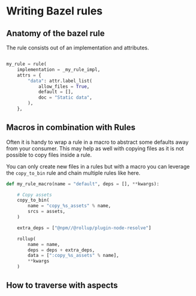 # Writing Bazel rules
 
## Anatomy of the bazel rule

The rule consists out of an implementation and attributes.

```python

my_rule = rule(
    implementation = _my_rule_impl,
    attrs = {
        "data": attr.label_list(
            allow_files = True,
            default = [],
            doc = "Static data",
        ),
    },
```

## Macros in combination with Rules

Often it is handy to wrap a rule in a macro to abstract some defaults away from your consumer.
This may help as well with copying files as it is not possible to copy files inside a rule.

You can only create new files in a rules but with a macro you can leverage the `copy_to_bin` rule
and chain multiple rules like here.


```python
def my_rule_macro(name = "default", deps = [], **kwargs):

    # Copy assets
    copy_to_bin(
        name = "copy_%s_assets" % name,
        srcs = assets,
    )

    extra_deps = ["@npm//@rollup/plugin-node-resolve"]

    rollup(
        name = name,
        deps = deps + extra_deps,
        data = [":copy_%s_assets" % name],
        **kwargs
    )

```

## How to traverse with aspects